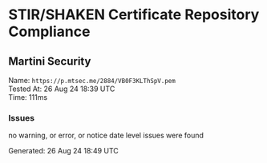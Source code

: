 # STIR/SHAKEN Certificate Repository Compliance

## Martini Security

Name: `https://p.mtsec.me/2884/VB0F3KLThSpV.pem`\
Tested At: 26 Aug 24 18:39 UTC\
Time: 111ms

### Issues

no warning, or error, or notice date level issues were found

Generated: 26 Aug 24 18:49 UTC